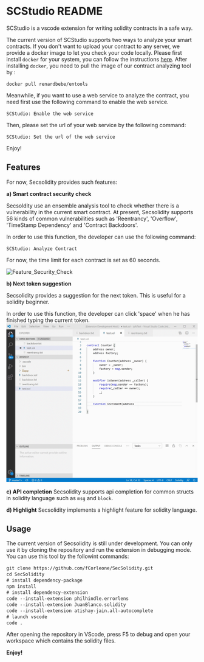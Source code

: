 # SCStudio README

SCStudio is a vscode extension for writing solidity contracts in a safe way. 

The current version of SCStudio supports two ways to analyze your smart contracts. If you don't want to upload your contract to any server, we provide a docker image to let you check your code locally. Please first install `docker` for your system, you can follow the instructions [here](https://docs.docker.com/get-docker/). After installing `docker`, you need to pull the image of our contract analyzing tool by :
```
docker pull renardbebe/entools
```

Meanwhile, if you want to use a web service to analyze the contract, you need first use the following command to enable the web service.
```
SCStudio: Enable the web service
```
Then, please set the url of your web service by the following command:
```
SCStudio: Set the url of the web service
```

Enjoy!

## Features

For now, Secsolidity provides such features:

**a) Smart contract security check**

Secsoldity use an ensemble analysis tool to check whether there is a vulnerability in the current smart contract. At present, Secsolidity supports 56 kinds of common vulnerabilities such as 'Reentrancy', 'Overflow', 'TimeStamp Dependency' and 'Contract Backdoors'.

In order to use this function, the developer can use the following command:
```
SCStudio: Analyze Contract
```
For now, the time limit for each contract is set as 60 seconds.

![Feature_Security_Check](img/secsolidity_analyze.gif)

**b) Next token suggestion**

Secsolidity provides a suggestion for the next token. This is useful for a solidity beginner.

In order to use this function, the developer can click 'space' when he has finished typing the current token.
![Feature_Token](img/secsolidity_token.gif)

**c) API completion**
Secsolidity supports api completion for common structs in solidity language such as `msg` and `block`.

**d) Highlight**
Secsolidity implements a highlight feature for solidity language.


## Usage

The current version of Secsolidity is still under development. You can only use it by cloning the repository and run the extension in debugging mode. You can use this tool by the followint commands:
```shell
git clone https://github.com/fCorleone/SecSolidity.git
cd SecSolidity
# install dependency-package
npm install
# install dependency-extension
code --install-extension philhindle.errorlens
code --install-extension JuanBlanco.solidity
code --install-extension atishay-jain.all-autocomplete
# launch vscode
code .
```
After opening the repository in VScode, press F5 to debug and open your workspace which contains the solidity files.

**Enjoy!**
